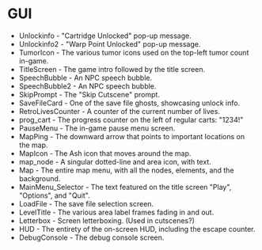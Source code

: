# GUI

- Unlockinfo - "Cartridge Unlocked" pop-up message.
- Unlockinfo2 - "Warp Point Unlocked" pop-up message.
- TumorIcon - The various tumor icons used on the top-left tumor count in-game.
- TitleScreen - The game intro followed by the title screen.
- SpeechBubble - An NPC speech bubble.
- SpeechBubble2 - An NPC speech bubble.
- SkipPrompt - The "Skip Cutscene" prompt.
- SaveFileCard - One of the save file ghosts, showcasing unlock info.
- RetroLivesCounter - A counter of the current number of lives.
- prog_cart - The progress counter on the left of regular carts: "1234!"
- PauseMenu - The in-game pause menu screen.
- MapPing - The downward arrow that points to important locations on the map.
- MapIcon - The Ash icon that moves around the map.
- map_node - A singular dotted-line and area icon, with text.
- Map - The entire map menu, with all the nodes, elements, and the background.
- MainMenu_Selector - The text featured on the title screen "Play", "Options", and "Quit".
- LoadFile - The save file selection screen.
- LevelTitle - The various area label frames fading in and out.
- Letterbox - Screen letterboxing. (Used in cutscenes?)
- HUD - The entirety of the on-screen HUD, including the escape counter.
- DebugConsole - The debug console screen.
